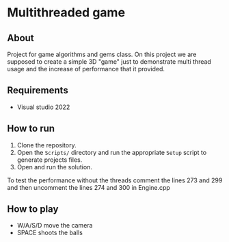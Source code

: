 # Multithreaded game

## About

Project for game algorithms and gems class. On this project we are supposed to create a simple 3D "game" just to demonstrate multi thread usage and the increase of performance that it provided.

## Requirements

- Visual studio 2022

## How to run

1. Clone the repository.
2. Open the `Scripts/` directory and run the appropriate `Setup` script to generate projects files.
3. Open and run the solution.

To test the performance without the threads comment the lines 273 and 299 and then uncomment the lines 274 and 300 in Engine.cpp

## How to play

- W/A/S/D move the camera
- SPACE shoots the balls
